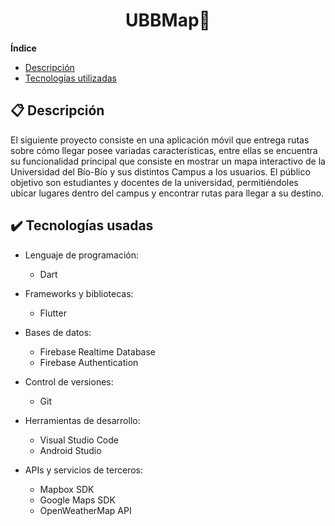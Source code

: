 <h1 align="center"> UBBMap🚶 </h1>


**Índice**   
* [Descripción](#descripcion)
* [Tecnologías utilizadas](#tec-util)
## 📋 Descripción<a name="descripcion"></a>
  El siguiente proyecto consiste en una aplicación móvil que entrega rutas sobre cómo llegar posee variadas características, entre ellas se encuentra su funcionalidad principal que consiste en mostrar un mapa interactivo de la Universidad del Bío-Bío y sus distintos Campus a los usuarios. El público objetivo son estudiantes y docentes de la universidad, permitiéndoles ubicar lugares dentro del campus y encontrar rutas para llegar a su destino.

## ✔️ Tecnologías usadas<a name="tec-util"></a>

* Lenguaje de programación:
  * Dart

* Frameworks y bibliotecas:
  * Flutter
    
* Bases de datos:
  * Firebase Realtime Database
  * Firebase Authentication
    
* Control de versiones:
  * Git
    
* Herramientas de desarrollo:
  * Visual Studio Code
  * Android Studio
    
* APIs y servicios de terceros:
  * Mapbox SDK
  * Google Maps SDK
  * OpenWeatherMap API
